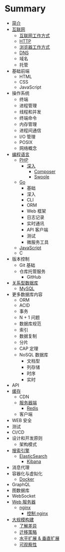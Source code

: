 # Summary

* [简介](README.md)
* [互联网](internet/README.md)
    * [互联网工作方式](internet/internet-work/README.md)
    * [HTTP](internet/http/README.md)
    * [浏览器工作方式](internet/browser-work/README.md)
    * [DNS](internet/dns/README.md)
    * 域名
    * 托管
* 基础前端
    * HTML
    * CSS
    * JavaScript
* 操作系统
    * 终端
    * 进程管理
    * 线程和并发
    * 终端命令
    * 内存管理
    * 进程间通信
    * I/O 管理
    * POSIX
    * 网络概念
* [编程语言](language/README.md)
    * [PHP](language/php/README.md)
        * [深入](language/php/deeper/README.md)
            * [Composer](language/php/deeper/composer/README.md)
            * [Swoole](language/php/deeper/swoole/README.md)
    * [Go](language/golang/README.md)
        * 基础
        * 深入
        * CLI
        * ORM
        * Web 框架
        * 日志记录
        * 实时通讯
        * API 客户端
        * 测试
        * 微服务工具
    * [JavaScript](language/javascript/README.md)
    * C
* 版本控制
    * Git 基础
    * 仓库托管服务
        * GitHub
* [关系型数据库](relational_databases/README.md)
    * [MySQL](relational_databases/mysql/README.md)
* 更多数据库内容
    * ORM
    * ACID
    * 事务
    * N + 1 问题
    * 数据库规范
    * 索引
    * 数据复制
    * 分片
    * CAP 定理
    * NoSQL 数据库
        * 文档型
        * 列存储
        * 时序
        * 实时
* API
* [缓存](caching/README.md)
    * CDN
    * [服务器端](caching/server_side/README.md)
        * [Redis](caching/server_side/redis/README.md)
    * 客户端
* WEB 安全
* 测试
* CI/CD
* 设计和开发原则
    * 架构模式
* [搜索引擎](./search_engine/README.md)
    * [ElasticSearch](./search_engine/elasticsearch/README.md)
        * [Kibana](search_engine/elasticsearch/kibana.md)
* 消息代理
* 容器化与虚拟化
    * [Docker](./containerization/docker/README.md)
* GraphQL
* 图数据库
* WebSocket
* [Web 服务器](web_server/README.md)
    * [nginx](web_server/nginx/README.md)
        * [控制 nginx](web_server/nginx/control.md)
* [大规模构建](scalability/README.md)
    * [了解差异](scalability/understand_diff/README.md)
    * [迁移策略](scalability/migration_strategies/README.md)
    * [水平扩展 & 垂直扩展](scalability/horizontal_vs_vertical_scaling/README.md)
    * [可观察性](scalability/observability/README.md)